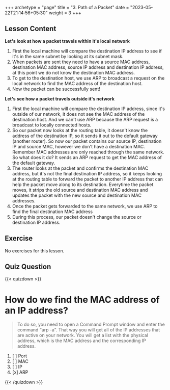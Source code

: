 +++
archetype = "page"
title = "3. Path of a Packet"
date = "2023-05-22T21:14:56+05:30"
weight = 3
+++

## Lesson Content

**Let's look at how a packet travels within it's local network**
1. First the local machine will compare the destination IP address to see if it's in the same subnet by looking at its subnet mask.
2. When packets are sent they need to have a source MAC address, destination MAC address, source IP address and destination IP address, at this point we do not know the destination MAC address.
3. To get to the destination host, we use ARP to broadcast a request on the local network to find the MAC address of the destination host.
4. Now the packet can be successfully sent!


**Let's see how a packet travels outside it's network**
1. First the local machine will compare the destination IP address, since it's outside of our network, it does not see the MAC address of the destination host. And we can't use ARP because the ARP request is a broadcast to locally connected hosts.
2. So our packet now looks at the routing table, it doesn't know the address of the destination IP, so it sends it out to the default gateway (another router). So now our packet contains our source IP, destination IP and source MAC, however we don't have a destination MAC. Remember MAC addresses are only reached through the same network. So what does it do? It sends an ARP request to get the MAC address of the default gateway.
3. The router looks at the packet and confirms the destination MAC address, but it's not the final destination IP address, so it keeps looking at the routing table to forward the packet to another IP address that can help the packet move along to its destination. Everytime the packet moves, it strips the old source and destination MAC address and updates the packet with the new source and destination MAC addresses.
4. Once the packet gets forwarded to the same network, we use ARP to find the final destination MAC address
5. During this process, our packet doesn't change the source or destination IP address.



## Exercise

No exercises for this lesson.

## Quiz Question

{{< quizdown >}}

# How do we find the MAC address of an IP address?

> To do so, you need to open a Command Prompt window and enter the command “arp -a”. That way you will get all of the IP addresses that are active on your network. You will get a list with the physical address, which is the MAC address and the corresponding IP address.

1. [ ] Port
2. [ ] MAC
3. [ ] IP
4. [x] ARP

{{< /quizdown >}}

